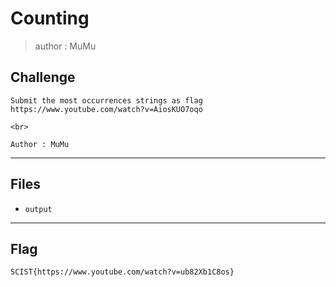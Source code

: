 # Counting
> author : MuMu

## Challenge
```
Submit the most occurrences strings as flag  
https://www.youtube.com/watch?v=AiosKUO7oqo

<br>

Author : MuMu
```

---
## Files
- `output`

---
## Flag
```
SCIST{https://www.youtube.com/watch?v=ub82Xb1C8os}
```